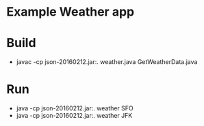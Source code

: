 # Example Weather app

# Build

* javac -cp json-20160212.jar:. weather.java GetWeatherData.java

# Run

* java -cp json-20160212.jar:. weather SFO
* java -cp json-20160212.jar:. weather JFK

